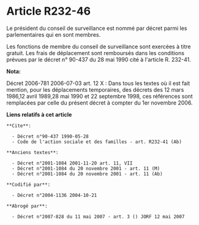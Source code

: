 # Article R232-46

Le président du conseil de surveillance est nommé par décret parmi les parlementaires qui en sont membres.

Les fonctions de membre du conseil de surveillance sont exercées à titre gratuit. Les frais de déplacement sont remboursés
dans les conditions prévues par le décret n° 90-437 du 28 mai 1990 cité à l'article R. 232-41.

**Nota:**

Décret 2006-781 2006-07-03 art. 12 X : Dans tous les textes où il est fait mention, pour les déplacements temporaires, des
décrets des 12 mars 1986,12 avril 1989,28 mai 1990 et 22 septembre 1998, ces références sont remplacées par celle du présent
décret à compter du 1er novembre 2006.

**Liens relatifs à cet article**

	**Cite**:

	  - Décret n°90-437 1990-05-28
	  - Code de l'action sociale et des familles - art. R232-41 (Ab)

	**Anciens textes**:

	  - Décret n°2001-1084 2001-11-20 art. 11, VII
	  - Décret n°2001-1084 du 20 novembre 2001 - art. 11 (M)
	  - Décret n°2001-1084 du 20 novembre 2001 - art. 11 (Ab)

	**Codifié par**:

	  - Décret n°2004-1136 2004-10-21

	**Abrogé par**:

	  - Décret n°2007-828 du 11 mai 2007 - art. 3 () JORF 12 mai 2007
